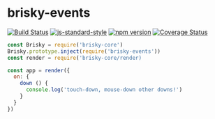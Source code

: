 # brisky-events
[![Build Status](https://travis-ci.org/vigour-io/brisky-events.svg?branch=master)](https://travis-ci.org/vigour-io/brisky-events)
[![js-standard-style](https://img.shields.io/badge/code%20style-standard-brightgreen.svg)](http://standardjs.com/)
[![npm version](https://badge.fury.io/js/brisky-events.svg)](https://badge.fury.io/js/brisky-events)
[![Coverage Status](https://coveralls.io/repos/github/vigour-io/brisky-events/badge.svg?branch=master)](https://coveralls.io/github/vigour-io/brisky-events?branch=master)

```javascript
const Brisky = require('brisky-core')
Brisky.prototype.inject(require('brisky-events'))
const render = require('brisky-core/render)

const app = render({
  on: {
    down () {
      console.log('touch-down, mouse-down other downs!')
    }
  }
})
```
